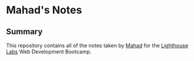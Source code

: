 # Mahad's Notes

## Summary 

This repository contains all of the notes taken by [Mahad](https://github.com/BoNeZ4Lyfe) for the [Lighthouse Labs](https://www.lighthouselabs.ca/en/web-development-bootcamp) Web Development Bootcamp.

